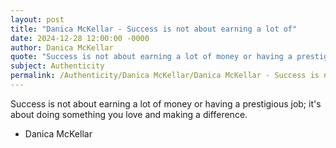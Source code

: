 ```yaml
---
layout: post
title: "Danica McKellar - Success is not about earning a lot of"
date: 2024-12-28 12:00:00 -0000
author: Danica McKellar
quote: "Success is not about earning a lot of money or having a prestigious job; it's about doing something you love and making a difference."
subject: Authenticity
permalink: /Authenticity/Danica McKellar/Danica McKellar - Success is not about earning a lot of
---
```


Success is not about earning a lot of money or having a prestigious job; it's about doing something you love and making a difference.

- Danica McKellar
